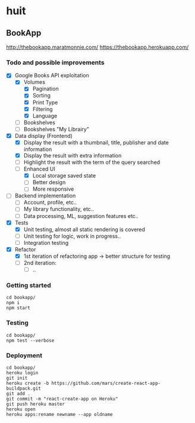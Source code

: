 # huit

## BookApp

http://thebookapp.maratmonnie.com/
https://thebookapp.herokuapp.com/

### Todo and possible improvements

- [x] Google Books API exploitation
    - [x] Volumes
        - [x] Pagination
        - [x] Sorting
        - [x] Print Type
        - [x] Filtering
        - [x] Language
    - [ ] Bookshelves
    - [ ] Bookshelves "My Librairy"
- [x] Data display (Frontend)
    - [x] Display the result with a thumbnail, title, publisher and date information
    - [x] Display the result with extra information
    - [ ] Highlight the result with the term of the query searched
    - [ ] Enhanced UI
        - [x] Local storage saved state
        - [ ] Better design
        - [ ] More responsive
- [ ] Backend implementation
    - [ ] Account, profile, etc..
    - [ ] My library functionality, etc..
    - [ ] Data processing, ML, suggestion features etc..
- [x] Tests
    - [x] Unit testing, almost all static rendering is covered
    - [ ] Unit testing for logic, work in progress..
    - [ ] Integration testing
- [x] Refactor
    - [x] 1st iteration of refactoring app -> better structure for testing
    - [ ] 2nd iteration:
        - [ ] ..

### Getting started

```
cd bookapp/
npm i
npm start
```
### Testing

```
cd bookapp/
npm test --verbose
```

### Deployment

```
cd bookapp/
heroku login
git init
heroku create -b https://github.com/mars/create-react-app-buildpack.git
git add .
git commit -m "react-create-app on Heroku"
git push heroku master
heroku open
heroku apps:rename newname --app oldname
```